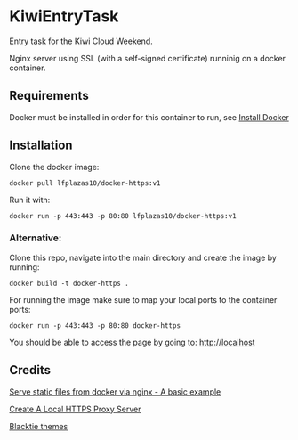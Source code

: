 # KiwiEntryTask

Entry task for the Kiwi Cloud Weekend.

Nginx server using SSL (with a self-signed certificate) runninig on a docker container.

## Requirements

Docker must be installed in order for this container to run, see [Install Docker](https://docs.docker.com/install/)

## Installation

Clone the docker image:
```
docker pull lfplazas10/docker-https:v1
```
Run it with:
```
docker run -p 443:443 -p 80:80 lfplazas10/docker-https:v1
```

### Alternative:

Clone this repo, navigate into the main directory and create the image by running:
```
docker build -t docker-https .
```

For running the image make sure to map your local ports to the container ports:
```
docker run -p 443:443 -p 80:80 docker-https
```

You should be able to access the page by going to:
<http://localhost>

## Credits

[Serve static files from docker via nginx - A basic example](https://www.linkedin.com/pulse/serve-static-files-from-docker-via-nginx-basic-example-arun-kumar/)

[Create A Local HTTPS Proxy Server](https://www.shanestillwell.com/2016/10/03/create-a-local-https-proxy-server/)

[Blacktie themes](https://blacktie.co/)
